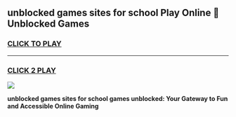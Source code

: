 
## unblocked games sites for school Play Online 👋 Unblocked Games
<h3>
<a href="https://premium.freeplayer.one?title=unblocked_games_sites_for_school&ref=19F">CLICK TO PLAY</a></h3>
<hr>

<h3>
<a href="https://premium.freeplayer.one?title=unblocked_games_sites_for_school&ref=19F">CLICK 2 PLAY</a>
  
</h3>

<a href="https://premium.freeplayer.one?title=unblocked_games_sites_for_school&ref=19F"><img src="https://clearcache.store/games.png"></a>


**unblocked games sites for school games unblocked: Your Gateway to Fun and Accessible Online Gaming**
